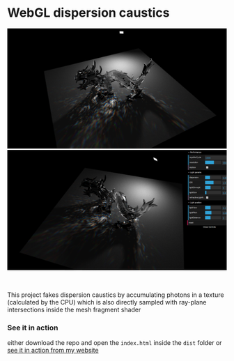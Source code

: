 WebGL dispersion caustics
======
<p align="center">
	<img src="/screenshots/1.png" style="max-width:100%;" width="1000"/><br><img src="/screenshots/2.png" style="max-width:100%;" width="1000"/>
</p>

<br>

This project fakes dispersion caustics by accumulating photons in a texture (calculated by the CPU) which is also directly sampled 
with ray-plane intersections inside the mesh fragment shader


### See it in action

either download the repo and open the `index.html` inside the `dist` folder or <br>
[see it in action from my website](https://domenicobrz.github.io/webgl/projects/dispersion-caustics/)
